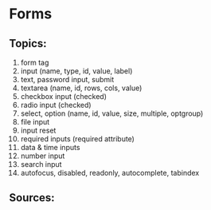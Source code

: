 # Forms

## Topics:

1. form tag
2. input (name, type, id, value, label)
3. text, password input, submit
4. textarea (name, id, rows, cols, value)
5. checkbox input (checked)
6. radio input (checked)
7. select, option (name, id, value, size, multiple, optgroup)
8. file input
9. input reset
10. required inputs (required attribute)
11. data & time inputs
12. number input
13. search input
14. autofocus, disabled, readonly, autocomplete, tabindex

## Sources:
